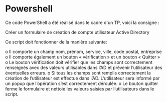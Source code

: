 # Powershell

Ce code PowerShell a été réalisé dans le cadre d'un TP, voici la consigne :

Créer un formulaire de création de compte utilisateur Active Directory

Ce script doit fonctionner de la manière suivante:

o Il comporte un champ nom, prénom, service, ville, code postal, entreprise
o Il comporte également un bouton « vérification » et un bouton « Quitter »
o Le bouton vérification doit vérifier que les champs sont correctement renseignés avec des valeurs utilisables dans l’AD et prévenir l’utilisateur des éventuelles erreurs.
o Si tous les champs sont remplis correctement la création de l’utilisateur est effectué dans
l’AD. L’utilisateur sera informé par un popup que l’opération s’est correctement déroulée.
o Le bouton quitter ferme le formulaire et nettoie les valeurs saisies par l’utilisateurs dans
le script.
